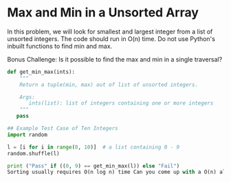 # Max and Min in a Unsorted Array

In this problem, we will look for smallest and largest integer from a list of
unsorted integers. The code should run in O(n) time. Do not use Python's
inbuilt functions to find min and max.

Bonus Challenge: Is it possible to find the max and min in a single
traversal?

```python
def get_min_max(ints):
    """
    Return a tuple(min, max) out of list of unsorted integers.

    Args:
       ints(list): list of integers containing one or more integers
    """
   pass

## Example Test Case of Ten Integers
import random

l = [i for i in range(0, 10)]  # a list containing 0 - 9
random.shuffle(l)

print ("Pass" if ((0, 9) == get_min_max(l)) else "Fail")
Sorting usually requires O(n log n) time Can you come up with a O(n) algorithm (i.e., linear time)?
```
